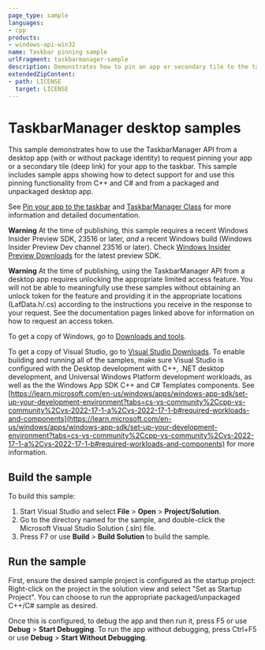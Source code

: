 ```yaml
---
page_type: sample
languages:
- cpp
products:
- windows-api-win32
name: Taskbar pinning sample
urlFragment: taskbarmanager-sample
description: Demonstrates how to pin an app or secondary tile to the taskbar
extendedZipContent:
- path: LICENSE
  target: LICENSE
---
```


TaskbarManager desktop samples
==================

This sample demonstrates how to use the TaskbarManager API from a desktop app (with or without package identity) to request pinning your app or a secondary tile (deep link) for your app to the taskbar. This sample includes sample apps showing how to detect support for and use this pinning functionality from C++ and C# and from a packaged and unpackaged desktop app.

See [Pin your app to the taskbar](https://learn.microsoft.com/en-us/windows/apps/design/shell/pin-to-taskbar) and [TaskbarManager Class](https://learn.microsoft.com/en-us/uwp/api/windows.ui.shell.taskbarmanager) for more information and detailed documentation.

**Warning**  At the time of publishing, this sample requires a recent Windows Insider Preview SDK, 23516 or later, *and* a recent Windows build (Windows Insider Preview Dev channel 23516 or later). Check [Windows Insider Preview Downloads](https://www.microsoft.com/en-us/software-download/windowsinsiderpreviewSDK) for the latest preview SDK.

**Warning**  At the time of publishing, using the TaskbarManager API from a desktop app requires unlocking the appropriate limited access feature. You will not be able to meaningfully use these samples without obtaining an unlock token for the feature and providing it in the appropriate locations (LafData.h/.cs) according to the instructions you receive in the response to your request. See the documentation pages linked above for information on how to request an access token.

To get a copy of Windows, go to [Downloads and tools](http://go.microsoft.com/fwlink/p/?linkid=301696).

To get a copy of Visual Studio, go to [Visual Studio Downloads](http://go.microsoft.com/fwlink/p/?linkid=301697). To enable building and running all of the samples, make sure Visual Studio is configured with the Desktop development with C++, .NET desktop development, and Universal Windows Platform development workloads, as well as the the Windows App SDK C++ and C# Templates components. See [https://learn.microsoft.com/en-us/windows/apps/windows-app-sdk/set-up-your-development-environment?tabs=cs-vs-community%2Ccpp-vs-community%2Cvs-2022-17-1-a%2Cvs-2022-17-1-b#required-workloads-and-components](https://learn.microsoft.com/en-us/windows/apps/windows-app-sdk/set-up-your-development-environment?tabs=cs-vs-community%2Ccpp-vs-community%2Cvs-2022-17-1-a%2Cvs-2022-17-1-b#required-workloads-and-components) for more information.

Build the sample
----------------

To build this sample:

1.  Start Visual Studio and select **File** \> **Open** \> **Project/Solution**.
2.  Go to the directory named for the sample, and double-click the Microsoft Visual Studio Solution (.sln) file.
3.  Press F7 or use **Build** \> **Build Solution** to build the sample.

Run the sample
--------------

First, ensure the desired sample project is configured as the startup project: Right-click on the project in the solution view and select "Set as Startup Project". You can choose to run the appropriate packaged/unpackaged C++/C# sample as desired.

Once this is configured, to debug the app and then run it, press F5 or use **Debug** \> **Start Debugging**. To run the app without debugging, press Ctrl+F5 or use **Debug** \> **Start Without Debugging**.
